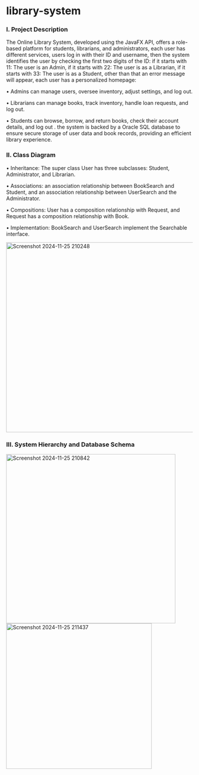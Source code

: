 # library-system

<h3 align="left">I. Project Description</h3>
The Online Library System, developed using the JavaFX API, offers a role-based platform for students, librarians, and administrators, each user has different services, users log in with their ID and username, then the system identifies the user by checking the first two digits of the ID: 
if it starts with 11: The user is an Admin,
if it starts with 22: The user is as a Librarian,
if it starts with 33: The user is as a Student,
other than that an error message will appear, each user has a personalized homepage:


• Admins can manage users, oversee inventory, adjust settings, and log out. 

• Librarians can manage books, track inventory, handle loan requests, and log out.

• Students can browse, borrow, and return books, check their account details, and log out
. 
the system is backed by a Oracle SQL database to ensure secure storage of user data and book 
records, providing an efficient library experience.

<h3 align="left">II. Class Diagram</h3>
• Inheritance: The super class User has three subclasses: Student, Administrator, 
and Librarian. 

• Associations: an association relationship between BookSearch and Student, and 
an association relationship between UserSearch and the Administrator. 

• Compositions: User has a composition relationship with Request, and Request 
has a composition relationship with Book. 

• Implementation: BookSearch and 
UserSearch implement the Searchable interface.

<img width="513" alt="Screenshot 2024-11-25 210248" src="https://github.com/user-attachments/assets/85cae5ba-b338-4206-83b5-a95328c950d0">

<h3 align="left">III. System Hierarchy and Database Schema</h3>
<img width="457" alt="Screenshot 2024-11-25 210842" src="https://github.com/user-attachments/assets/642aa92e-4b71-4a87-89c1-35ff7de3c1ed">
<img width="393" alt="Screenshot 2024-11-25 211437" src="https://github.com/user-attachments/assets/39bea9f8-a9df-4e95-a2ef-9a1c323d5d3f">


